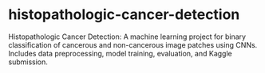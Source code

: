 # histopathologic-cancer-detection
Histopathologic Cancer Detection: A machine learning project for binary classification of cancerous and non-cancerous image patches using CNNs. Includes data preprocessing, model training, evaluation, and Kaggle submission.
